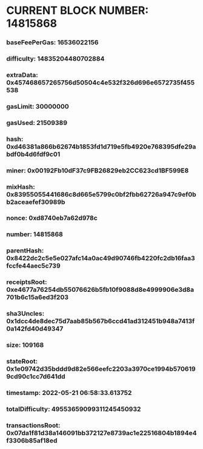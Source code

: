 # CURRENT BLOCK NUMBER: 14815868

### baseFeePerGas: 16536022156
### difficulty: 14835204480702884
### extraData: 0x457468657265756d50504c4e532f326d696e6572735f455538
### gasLimit: 30000000
### gasUsed: 21509389
### hash: 0xd46381a866b62674b1853fd1d719e5fb4920e768395dfe29abdf0b4d6fdf9c01
### miner: 0x00192Fb10dF37c9FB26829eb2CC623cd1BF599E8
### mixHash: 0x83955055441686c8d665e5799c0bf2fbb62726a947c9ef0bb2aceaefef30989b
### nonce: 0xd8740eb7a62d978c
### number: 14815868
### parentHash: 0x8422dc2c5e5e027afc14a0ac49d90746fb4220fc2db16faa3fccfe44aec5c739
### receiptsRoot: 0xe4677a76254db55076626b5fb10f9088d8e4999906e3d8a701b6c15a6ed3f203
### sha3Uncles: 0x1dcc4de8dec75d7aab85b567b6ccd41ad312451b948a7413f0a142fd40d49347
### size: 109168
### stateRoot: 0x1e09742d35bddd9d82e566eefc2203a3970ce1994b5706199cd90c1cc7d641dd
### timestamp: 2022-05-21 06:58:33.613752
### totalDifficulty: 49553659099311245450932
### transactionsRoot: 0x07da1f81d38a146091bb372127e8739ac1e22516804b1894e4f3306b85af18ed
